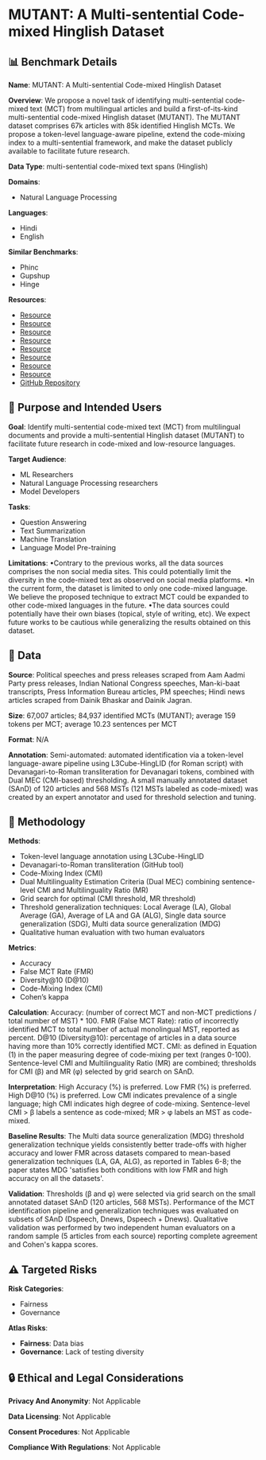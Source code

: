# MUTANT: A Multi-sentential Code-mixed Hinglish Dataset

## 📊 Benchmark Details

**Name**: MUTANT: A Multi-sentential Code-mixed Hinglish Dataset

**Overview**: We propose a novel task of identifying multi-sentential code-mixed text (MCT) from multilingual articles and build a first-of-its-kind multi-sentential code-mixed Hinglish dataset (MUTANT). The MUTANT dataset comprises 67k articles with 85k identified Hinglish MCTs. We propose a token-level language-aware pipeline, extend the code-mixing index to a multi-sentential framework, and make the dataset publicly available to facilitate future research.

**Data Type**: multi-sentential code-mixed text spans (Hinglish)

**Domains**:
- Natural Language Processing

**Languages**:
- Hindi
- English

**Similar Benchmarks**:
- Phinc
- Gupshup
- Hinge

**Resources**:
- [Resource](https://arxiv.org/abs/2302.11766)
- [Resource](https://aamaadmiparty.org/media/press-releases)
- [Resource](https://www.inc.in/media/speeches)
- [Resource](https://www.pmindia.gov.in/hi/mann-ki-baat/)
- [Resource](https://www.pib.gov.in)
- [Resource](https://www.pmindia.gov.in/hi/news-updates/)
- [Resource](https://www.bhaskar.com)
- [Resource](https://www.jagran.com)
- [GitHub Repository](https://github.com/ritwikmishra/devanagari-to-roman-script-transliteration)

## 🎯 Purpose and Intended Users

**Goal**: Identify multi-sentential code-mixed text (MCT) from multilingual documents and provide a multi-sentential Hinglish dataset (MUTANT) to facilitate future research in code-mixed and low-resource languages.

**Target Audience**:
- ML Researchers
- Natural Language Processing researchers
- Model Developers

**Tasks**:
- Question Answering
- Text Summarization
- Machine Translation
- Language Model Pre-training

**Limitations**: •Contrary to the previous works, all the data sources comprises the non social media sites. This could potentially limit the diversity in the code-mixed text as observed on social media platforms.
•In the current form, the dataset is limited to only one code-mixed language. We believe the proposed technique to extract MCT could be expanded to other code-mixed languages in the future.
•The data sources could potentially have their own biases (topical, style of writing, etc). We expect future works to be cautious while generalizing the results obtained on this dataset.

## 💾 Data

**Source**: Political speeches and press releases scraped from Aam Aadmi Party press releases, Indian National Congress speeches, Man-ki-baat transcripts, Press Information Bureau articles, PM speeches; Hindi news articles scraped from Dainik Bhaskar and Dainik Jagran.

**Size**: 67,007 articles; 84,937 identified MCTs (MUTANT); average 159 tokens per MCT; average 10.23 sentences per MCT

**Format**: N/A

**Annotation**: Semi-automated: automated identification via a token-level language-aware pipeline using L3Cube-HingLID (for Roman script) with Devanagari-to-Roman transliteration for Devanagari tokens, combined with Dual MEC (CMI-based) thresholding. A small manually annotated dataset (SAnD) of 120 articles and 568 MSTs (121 MSTs labeled as code-mixed) was created by an expert annotator and used for threshold selection and tuning.

## 🔬 Methodology

**Methods**:
- Token-level language annotation using L3Cube-HingLID
- Devanagari-to-Roman transliteration (GitHub tool)
- Code-Mixing Index (CMI)
- Dual Multilinguality Estimation Criteria (Dual MEC) combining sentence-level CMI and Multilinguality Ratio (MR)
- Grid search for optimal (CMI threshold, MR threshold)
- Threshold generalization techniques: Local Average (LA), Global Average (GA), Average of LA and GA (ALG), Single data source generalization (SDG), Multi data source generalization (MDG)
- Qualitative human evaluation with two human evaluators

**Metrics**:
- Accuracy
- False MCT Rate (FMR)
- Diversity@10 (D@10)
- Code-Mixing Index (CMI)
- Cohen’s kappa

**Calculation**: Accuracy: (number of correct MCT and non-MCT predictions / total number of MST) * 100. FMR (False MCT Rate): ratio of incorrectly identified MCT to total number of actual monolingual MST, reported as percent. D@10 (Diversity@10): percentage of articles in a data source having more than 10% correctly identified MCT. CMI: as defined in Equation (1) in the paper measuring degree of code-mixing per text (ranges 0-100). Sentence-level CMI and Multilinguality Ratio (MR) are combined; thresholds for CMI (β) and MR (φ) selected by grid search on SAnD.

**Interpretation**: High Accuracy (%) is preferred. Low FMR (%) is preferred. High D@10 (%) is preferred. Low CMI indicates prevalence of a single language; high CMI indicates high degree of code-mixing. Sentence-level CMI > β labels a sentence as code-mixed; MR > φ labels an MST as code-mixed.

**Baseline Results**: The Multi data source generalization (MDG) threshold generalization technique yields consistently better trade-offs with higher accuracy and lower FMR across datasets compared to mean-based generalization techniques (LA, GA, ALG), as reported in Tables 6-8; the paper states MDG 'satisfies both conditions with low FMR and high accuracy on all the datasets'.

**Validation**: Thresholds (β and φ) were selected via grid search on the small annotated dataset SAnD (120 articles, 568 MSTs). Performance of the MCT identification pipeline and generalization techniques was evaluated on subsets of SAnD (Dspeech, Dnews, Dspeech + Dnews). Qualitative validation was performed by two independent human evaluators on a random sample (5 articles from each source) reporting complete agreement and Cohen's kappa scores.

## ⚠️ Targeted Risks

**Risk Categories**:
- Fairness
- Governance

**Atlas Risks**:
- **Fairness**: Data bias
- **Governance**: Lack of testing diversity

## 🔒 Ethical and Legal Considerations

**Privacy And Anonymity**: Not Applicable

**Data Licensing**: Not Applicable

**Consent Procedures**: Not Applicable

**Compliance With Regulations**: Not Applicable
